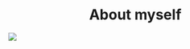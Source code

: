 <h1 align="center">About myself</h1>


  <img src="https://github-readme-stats.vercel.app/api?username=ShimejiAnna4191&theme=buefy" />


